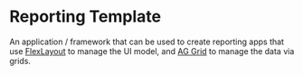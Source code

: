 # Reporting Template

An application / framework that can be used to create reporting apps that use [FlexLayout](https://github.com/caplin/FlexLayout) to manage the UI model, and [AG Grid](https://www.ag-grid.com/react-data-grid/) to manage the data via grids.